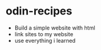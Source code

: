 # odin-recipes

- Build a simple website with html
- link sites to my website
- use everything i learned